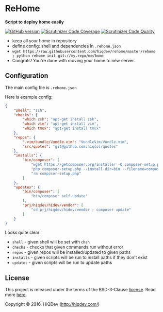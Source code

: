 ReHome
======

**Script to deploy home easily**

[![GitHub version](https://badge.fury.io/gh/hiqdev%2Frehome.svg)](https://badge.fury.io/gh/hiqdev%2Frehome)
[![Scrutinizer Code Coverage](https://img.shields.io/scrutinizer/coverage/g/hiqdev/rehome.svg)](https://scrutinizer-ci.com/g/hiqdev/rehome/)
[![Scrutinizer Code Quality](https://img.shields.io/scrutinizer/g/hiqdev/rehome.svg)](https://scrutinizer-ci.com/g/hiqdev/rehome/)

- keep all your home in repository
- define config: shell and dependencies in `.rehome.json`
- `wget https://raw.githubusercontent.com/hiqdev/rehome/master/rehome ; python rehome init git://my.repo/me/home`
- Congrats! You're done with moving your home to new server.

## Configuration

The main config file is `.rehome.json`

Here is example config:

```json
{
    "shell": "zsh",
    "checks": {
        "which zsh": "apt-get install zsh",
        "which vim": "apt-get install vim",
        "which tmux": "apt-get install tmux"
    },
    "repos": {
        ".vim/bundle/Vundle.vim": "VundleVim/Vundle.vim",
        "src/quotes": "git@github.com:hiqsol/quotes"
    },
    "installs": {
        "bin/composer": [
            "wget https://getcomposer.org/installer -O composer-setup.php",
            "php composer-setup.php --install-dir=bin --filename=composer",
            "rm composer-setup.php"
        ]
    },
    "updates": {
        "bin/composer": [
            "bin/composer self-update"
        ],
        "prj/hiqdev/hidev/vendor": [
            "cd prj/hiqdev/hidev/vendor ; composer update"
        ]
    }
}
```

Looks quite clear:

- `shell` - given shell will be set with `chsh`
- `checks` - checks that given commands run without error
- `repos` - given repos will be installed/updated to given paths
- `installs` - given scripts will be run to install paths if they don't exist
- `updates` - given scripts will be run to update paths

## License

This project is released under the terms of the BSD-3-Clause [license](LICENSE).
Read more [here](http://choosealicense.com/licenses/bsd-3-clause).

Copyright © 2016, HiQDev (http://hiqdev.com/)
